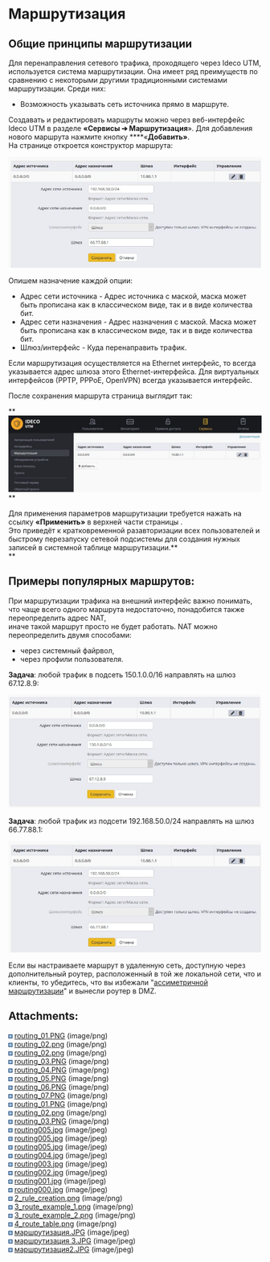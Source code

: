 # Маршрутизация

## Общие принципы маршрутизации

Для перенаправления сетевого трафика, проходящего через Ideco UTM,
используется система маршрутизации. Она имеет ряд преимуществ по
сравнению с некоторыми другими традиционными системами маршрутизации.
Среди них:

  - Возможность указывать сеть источника прямо в маршруте.

Создавать и редактировать маршруты можно через веб-интерфейс Ideco UTM в
разделе **«Сервисы ➔ Маршрутизация**». Для добавления нового маршрута
нажмите кнопку ****«**Добавить»**.  
На странице откроется конструктор маршрута:

![](attachments/1703979/11436066.jpg)

Опишем назначение каждой опции:

  - Адрес сети источника - Адрес источника с маской, маска может быть
    прописана как в классическом виде, так и в виде количества бит.
  - Адрес сети назначения - Адрес назначения с маской. Маска может быть
    прописана как в классическом виде, так и в виде количества бит. 
  - Шлюз/интерфейс - Куда перенаправить трафик.

<div>

<div>

Если маршрутизация осуществляется на Ethernet интерфейс, то всегда
указывается адрес шлюза этого Ethernet-интерфейса. Для виртуальных
интерфейсов (РРТР, РРРоЕ, OpenVPN) всегда указывается интерфейс.

</div>

</div>

После сохранения маршрута страница выглядит так:

**![](attachments/1703979/11436067.jpg)  
**

Для применения параметров маршрутизации требуется нажать на ссылку
**«Применить»** в верхней части страницы .  
Это приведёт к кратковременной разавторизации всех пользователей и
быстрому перезапуску сетевой подсистемы для создания нужных
записей в системной таблице
маршрутизации.<span class="underline">**  
**</span>

## Примеры популярных маршрутов:

<div>

<div>

При маршрутизации трафика на внешний интерфейс важно понимать, что чаще
всего одного маршрута недостаточно, понадобится также переопределить
адрес NAT,  
иначе такой маршрут просто не будет работать. NAT можно переопределить
двумя способами:

  - через системный файрвол,
  - через профили пользователя.

</div>

</div>

**Задача**: любой трафик в подсеть 150.1.0.0/16 направлять на шлюз
67.12.8.9:

![](attachments/1703979/11436069.jpg)

**Задача**: любой трафик из подсети 192.168.50.0/24 направлять на шлюз
66.77.88.1:

![](attachments/1703979/11436066.jpg)

<div>

<div>

Если вы настраиваете маршрут в удаленную сеть, доступную через
дополнительный роутер, расположенный в той же локальной сети,
что и клиенты, то убедитесь, что вы избежали "[ассиметричной
маршрутизации](Доступ_в_удаленные_сети_через_роутер_в_локальной_сети)"
и вынесли роутер в DMZ.

</div>

</div>

<div class="pageSectionHeader">

## Attachments:

</div>

<div class="greybox" data-align="left">

![](images/icons/bullet_blue.gif)
[routing\_01.PNG](attachments/1703979/4325472.png) (image/png)  
![](images/icons/bullet_blue.gif)
[routing\_02.png](attachments/1703979/2031619.png) (image/png)  
![](images/icons/bullet_blue.gif)
[routing\_02.png](attachments/1703979/4325477.png) (image/png)  
![](images/icons/bullet_blue.gif)
[routing\_03.PNG](attachments/1703979/4325479.png) (image/png)  
![](images/icons/bullet_blue.gif)
[routing\_04.PNG](attachments/1703979/2031621.png) (image/png)  
![](images/icons/bullet_blue.gif)
[routing\_05.PNG](attachments/1703979/2031622.png) (image/png)  
![](images/icons/bullet_blue.gif)
[routing\_06.PNG](attachments/1703979/2031623.png) (image/png)  
![](images/icons/bullet_blue.gif)
[routing\_07.PNG](attachments/1703979/2031624.png) (image/png)  
![](images/icons/bullet_blue.gif)
[routing\_01.PNG](attachments/1703979/1835052.png) (image/png)  
![](images/icons/bullet_blue.gif)
[routing\_02.png](attachments/1703979/2031618.png) (image/png)  
![](images/icons/bullet_blue.gif)
[routing\_03.PNG](attachments/1703979/2031620.png) (image/png)  
![](images/icons/bullet_blue.gif)
[routing005.jpg](attachments/1703979/6062233.jpg) (image/jpeg)  
![](images/icons/bullet_blue.gif)
[routing005.jpg](attachments/1703979/6062234.jpg) (image/jpeg)  
![](images/icons/bullet_blue.gif)
[routing005.jpg](attachments/1703979/6062232.jpg) (image/jpeg)  
![](images/icons/bullet_blue.gif)
[routing004.jpg](attachments/1703979/6062235.jpg) (image/jpeg)  
![](images/icons/bullet_blue.gif)
[routing003.jpg](attachments/1703979/6062236.jpg) (image/jpeg)  
![](images/icons/bullet_blue.gif)
[routing002.jpg](attachments/1703979/6062237.jpg) (image/jpeg)  
![](images/icons/bullet_blue.gif)
[routing001.jpg](attachments/1703979/6062238.jpg) (image/jpeg)  
![](images/icons/bullet_blue.gif)
[routing000.jpg](attachments/1703979/6062240.jpg) (image/jpeg)  
![](images/icons/bullet_blue.gif)
[2\_rule\_creation.png](attachments/1703979/6586612.png) (image/png)  
![](images/icons/bullet_blue.gif)
[3\_route\_example\_1.png](attachments/1703979/6586614.png)
(image/png)  
![](images/icons/bullet_blue.gif)
[3\_route\_example\_2.png](attachments/1703979/6586615.png)
(image/png)  
![](images/icons/bullet_blue.gif)
[4\_route\_table.png](attachments/1703979/6586616.png) (image/png)  
![](images/icons/bullet_blue.gif)
[маршрутизация.JPG](attachments/1703979/11436066.jpg)
(image/jpeg)  
![](images/icons/bullet_blue.gif) [маршрутизация
3.JPG](attachments/1703979/11436067.jpg) (image/jpeg)  
![](images/icons/bullet_blue.gif)
[маршрутизация2.JPG](attachments/1703979/11436069.jpg)
(image/jpeg)  

</div>
